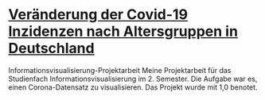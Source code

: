 # [Veränderung der Covid-19 Inzidenzen nach Altersgruppen in Deutschland](https://github.com/Sammy159/Informationsvisualisierung-Projektarbeit)
Informationsvisualisierung-Projektarbeit
Meine Projektarbeit für das Studienfach Informationsvisualisierung im 2. Semester. 
Die Aufgabe war es, einen Corona-Datensatz zu visualisieren. Das Projekt wurde mit 1,0 benotet.
